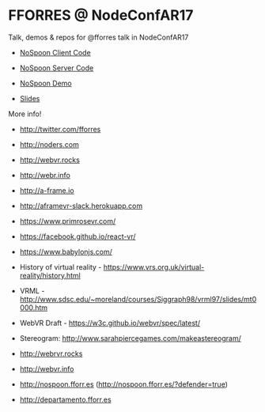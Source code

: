 # FFORRES @ NodeConfAR17
Talk, demos &amp; repos for @fforres talk in NodeConfAR17

- [NoSpoon Client Code](https://github.com/fforres/nospoon)
- [NoSpoon Server Code](https://github.com/fforres/nospoon-server)
- [NoSpoon Demo](nospoon.fforr.es)

- [Slides](https://www.icloud.com/keynote-live/sc:0mRvLyWrNNDdjlhzb3dZ9Fj87PwAXbDBDKtEKQFRbsjoQfLmMCsYUEY714UzYhxfxWG)


More info!

- http://twitter.com/fforres
- http://noders.com

- http://webvr.rocks
- http://webr.info

- http://a-frame.io
- http://aframevr-slack.herokuapp.com

- https://www.primrosevr.com/
- https://facebook.github.io/react-vr/
- https://www.babylonjs.com/

- History of virtual reality - https://www.vrs.org.uk/virtual-reality/history.html
- VRML - http://www.sdsc.edu/~moreland/courses/Siggraph98/vrml97/slides/mt0000.htm
- WebVR Draft - https://w3c.github.io/webvr/spec/latest/
- Stereogram: http://www.sarahpiercegames.com/makeastereogram/
- http://webrvr.rocks
- http://webvr.info
- http://nospoon.fforr.es (http://nospoon.fforr.es/?defender=true)
- http://departamento.fforr.es
